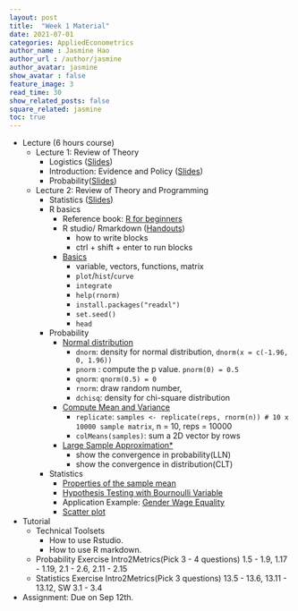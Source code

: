 ```yaml
---
layout: post
title:  "Week 1 Material"
date: 2021-07-01
categories: AppliedEconometrics
author_name : Jasmine Hao
author_url : /author/jasmine
author_avatar: jasmine
show_avatar : false
feature_image: 3
read_time: 30
show_related_posts: false
square_related: jasmine
toc: true
---
```



* Lecture (6 hours course)
  * Lecture 1: Review of Theory 
    * Logistics ([Slides](2021/Theory/0_logistics.pdf))
    * Introduction: Evidence and Policy ([Slides](2021/Theory/0_introduction.pdf))
    * Probability([Slides](2021/Theory/1_probability.pdf)) 
  * Lecture 2: Review of Theory and Programming
    * Statistics ([Slides](2021/Theory/2_statistics.pdf))
    * R basics
      * Reference book: [R for beginners](https://cran.r-project.org/doc/contrib/Paradis-rdebuts_en.pdf) 
      * R studio/ Rmarkdown ([Handouts](2021/Coding/R%20and%20Rstudio.pdf))
        * how to write blocks
        * ctrl + shift + enter to run blocks
      * [Basics](2021/Coding/0_intro.html)
        * variable, vectors, functions, matrix
        * `plot`/`hist`/`curve`
        * `integrate`
        * `help(rnorm)`
        * `install.packages("readxl")`
        * `set.seed()`
        * `head`
    * Probability
      * [Normal distribution](https://www.econometrics-with-r.org/2-1-random-variables-and-probability-distributions.html#the-normal-distribution)
        * `dnorm`:  density for normal distribution, `dnorm(x = c(-1.96, 0, 1.96))` 
        * `pnorm` : compute the p value. `pnorm(0) = 0.5`
        * `qnorm`: `qnorm(0.5) = 0`
        * `rnorm`: draw random number, 
        * `dchisq`: density for chi-square distribution
      * [Compute Mean and Variance](https://www.econometrics-with-r.org/2-2-RSATDOSA.html#mean-and-variance-of-the-sample-mean)
        * `replicate`: `samples <- replicate(reps, rnorm(n)) # 10 x 10000 sample matrix`, n = 10, reps = 10000
        * `colMeans(samples)`: sum a 2D vector by rows 
      * [Large Sample Approximation*](https://www.econometrics-with-r.org/2-2-RSATDOSA.html#large-sample-approximations-to-sampling-distributions)
        * show the convergence in probability(LLN)
        * show the convergence in distribution(CLT)
    * Statistics
      * [Properties of the sample mean](https://www.econometrics-with-r.org/3-2-potsm.html)
      * [Hypothesis Testing with Bournoulli Variable](https://www.econometrics-with-r.org/3-3-hypothesis-tests-concerning-the-population-mean.html)
      * Application Example: [Gender Wage Equality](https://www.econometrics-with-r.org/3-6-aattggoe.html)
      * [Scatter plot](https://www.econometrics-with-r.org/3-7-scatterplots-sample-covariance-and-sample-correlation.html)
* Tutorial
  * Technical Toolsets
    * How to use Rstudio.
    * How to use R markdown.
  * Probability Exercise Intro2Metrics(Pick 3 - 4 questions) 1.5 - 1.9, 1.17 - 1.19, 2.1 - 2.6, 2.11 - 2.15
  * Statistics Exercise Intro2Metrics(Pick 3 questions) 13.5 - 13.6, 13.11 - 13.12, SW 3.1 - 3.4
* Assignment: Due on Sep 12th.
  <!-- [Assignment(due Sep 14th)](Assignment1.pdf)  -->

